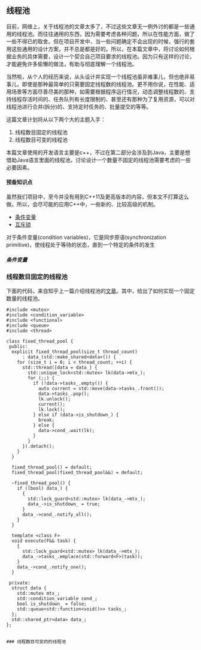 
## 线程池
目前，网络上，关于线程池的文章太多了，不过这些文章无一例外讨的都是一些通用的线程池。而往往通用的东西，因为需要考虑各种问题，所以在性能方面，做了一些不得已的取舍。但在项目开发中，当一些问题确定不会出现的时候，强行的套用这些通用的设计方案，并不总是都是好的。所以，在本篇文章中，将讨论如何根据业务的具体需要，设计一个契合自己项目要求的线程池。因为只有这样的讨论，才能避免许多偷懒的做法，有助与彻底理解一个线程池。

当然啦，从个人的经历来说，从头设计并实现一个线程池虽非难事儿，但也绝非易事儿，即使是那种最简单的只需要固定线程数的线程池。更不用你说，在性能、适用场景等方面尽善尽美的那种，如需要根据程序运行情况，动态调整线程数的、支持线程存活时间的、任务队列有长度限制的、甚至还有那种为了复用资源，可以对线程池进行合并(拆分)的、支持定时任务的、批量提交的等等。

这篇文章计划将从以下两个大的主题入手：
1. 线程数目固定的线程池
2. 线程数目可变的线程池

本篇文章使用的开发语言主要是c++，不过在第二部分会涉及到Java，主要是想借助Java语言里面的线程池，讨论设计一个数量不固定的线程池需要考虑的一些必要因素。

#### 预备知识点
虽然我们项目中，至今并没有用到C++11及更高版本的内容，但本文不打算这么做。所以，会尽可能的应用C++中，一些新的、比较高级的机制。
  * [条件变量](https://en.cppreference.com/w/cpp/thread/condition_variable)
  * [互斥锁]()

对于条件变量(condition variables)，它是同步原语(synchronization primitive)，使线程处于等待的状态，直到一个特定的条件的发生

##### 条件变量

### 线程数目固定的线程池

下面的代码，来自知乎上一篇介绍线程池的[文章](https://www.zhihu.com/question/27908489/answer/355105668)。其中，给出了如何实现一个固定数量的线程池。

    #include <mutex>
    #include <condition_variable>
    #include <functional>
    #include <queue>
    #include <thread>

    class fixed_thread_pool {
     public:
      explicit fixed_thread_pool(size_t thread_count)
          : data_(std::make_shared<data>()) {
        for (size_t i = 0; i < thread_count; ++i) {
          std::thread([data = data_] {
            std::unique_lock<std::mutex> lk(data->mtx_);
            for (;;) {
              if (!data->tasks_.empty()) {
                auto current = std::move(data->tasks_.front());
                data->tasks_.pop();
                lk.unlock();
                current();
                lk.lock();
              } else if (data->is_shutdown_) {
                break;
              } else {
                data->cond_.wait(lk);
              }
            }
          }).detach();
        }
      }

      fixed_thread_pool() = default;
      fixed_thread_pool(fixed_thread_pool&&) = default;

      ~fixed_thread_pool() {
        if ((bool) data_) {
          {
            std::lock_guard<std::mutex> lk(data_->mtx_);
            data_->is_shutdown_ = true;
          }
          data_->cond_.notify_all();
        }
      }

      template <class F>
      void execute(F&& task) {
        {
          std::lock_guard<std::mutex> lk(data_->mtx_);
          data_->tasks_.emplace(std::forward<F>(task));
        }
        data_->cond_.notify_one();
      }

     private:
      struct data {
        std::mutex mtx_;
        std::condition_variable cond_;
        bool is_shutdown_ = false;
        std::queue<std::function<void()>> tasks_;
      };
      std::shared_ptr<data> data_;
    };
    
    
    ### 线程数目可变的的线程池

